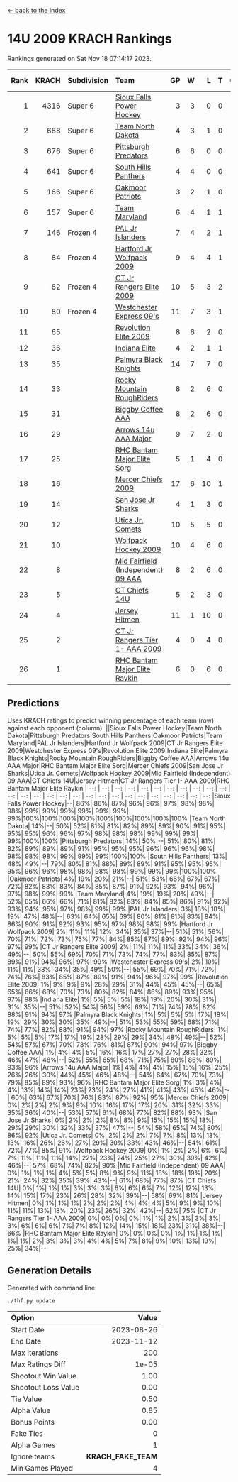 [<- back to the index](readme.md)
# 14U 2009 KRACH Rankings
Rankings generated on Sat Nov 18 07:14:17 2023.

Rank|KRACH|Subdivision|Team|GP|W|L|T|OTW|OTL|SoS|Exp Wins|Win Diff
---:|---:|:---|:---|---:|---:|---:|---:|---:|---:|---:|---:|---:
1|4316|Super 6|[Sioux Falls Power Hockey](https://gamesheetstats.com/seasons/3664/teams/140999/schedule)|3|3|0|0|0|0|189|3.8|-0.0
2|688|Super 6|[Team North Dakota](https://gamesheetstats.com/seasons/3664/teams/141001/schedule)|4|3|1|0|0|0|910|3.8|-0.0
3|676|Super 6|[Pittsburgh Predators](https://gamesheetstats.com/seasons/3664/teams/140995/schedule)|6|6|0|0|0|0|15|6.8|-0.0
4|641|Super 6|[South Hills Panthers](https://gamesheetstats.com/seasons/3664/teams/160166/schedule)|4|4|0|0|0|0|20|4.9|0.0
5|166|Super 6|[Oakmoor Patriots](https://gamesheetstats.com/seasons/3664/teams/141002/schedule)|3|2|1|0|1|0|189|2.8|-0.0
6|157|Super 6|[Team Maryland](https://gamesheetstats.com/seasons/3664/teams/140998/schedule)|6|4|1|1|0|0|52|5.4|0.0
7|146|Frozen 4|[PAL Jr Islanders](https://gamesheetstats.com/seasons/3664/teams/140990/schedule)|7|4|2|1|0|0|157|5.4|0.0
8|84|Frozen 4|[Hartford Jr Wolfpack 2009](https://gamesheetstats.com/seasons/3664/teams/140979/schedule)|9|4|4|1|0|0|265|5.4|0.0
9|82|Frozen 4|[CT Jr Rangers Elite 2009](https://gamesheetstats.com/seasons/3664/teams/140980/schedule)|10|5|3|2|1|0|71|6.9|0.0
10|80|Frozen 4|[Westchester Express 09's](https://gamesheetstats.com/seasons/3664/teams/140992/schedule)|11|7|3|1|1|1|51|8.4|0.0
11|65||[Revolution Elite 2009](https://gamesheetstats.com/seasons/3664/teams/140996/schedule)|8|6|2|0|0|0|41|6.9|0.0
12|36||[Indiana Elite](https://gamesheetstats.com/seasons/3664/teams/144344/schedule)|4|2|1|1|0|0|20|3.4|0.0
13|35||[Palmyra Black Knights](https://gamesheetstats.com/seasons/3664/teams/140997/schedule)|14|7|7|0|0|0|164|7.9|0.0
14|33||[Rocky Mountain RoughRiders](https://gamesheetstats.com/seasons/3664/teams/144346/schedule)|8|2|6|0|0|0|628|2.8|-0.0
15|31||[Biggby Coffee AAA](https://gamesheetstats.com/seasons/3664/teams/144343/schedule)|8|2|6|0|0|1|678|2.8|-0.0
16|29||[Arrows 14u AAA Major](https://gamesheetstats.com/seasons/3664/teams/140993/schedule)|9|7|2|0|0|0|13|7.9|0.0
17|25||[RHC Bantam Major Elite Sorg](https://gamesheetstats.com/seasons/3664/teams/140985/schedule)|5|1|4|0|0|0|90|1.9|0.0
18|16||[Mercer Chiefs 2009](https://gamesheetstats.com/seasons/3664/teams/140987/schedule)|17|6|10|1|1|1|71|7.4|0.0
19|14||[San Jose Jr Sharks](https://gamesheetstats.com/seasons/3664/teams/141003/schedule)|4|1|3|0|0|0|146|1.9|0.0
20|12||[Utica Jr. Comets](https://gamesheetstats.com/seasons/3664/teams/140994/schedule)|10|5|5|0|0|0|131|5.9|0.0
21|10||[Wolfpack Hockey 2009](https://gamesheetstats.com/seasons/3664/teams/140986/schedule)|10|4|6|0|0|1|27|4.9|0.0
22|8||[Mid Fairfield (Independent) 09 AAA](https://gamesheetstats.com/seasons/3664/teams/140981/schedule)|8|2|6|0|0|0|32|2.9|0.0
23|5||[CT Chiefs 14U](https://gamesheetstats.com/seasons/3664/teams/140982/schedule)|5|2|3|0|0|0|12|2.9|0.0
24|4||[Jersey Hitmen](https://gamesheetstats.com/seasons/3664/teams/140988/schedule)|11|1|10|0|0|0|137|1.9|0.0
25|2||[CT Jr Rangers Tier 1- AAA 2009](https://gamesheetstats.com/seasons/3664/teams/140983/schedule)|4|0|4|0|0|0|17|0.9|0.0
26|1||[RHC Bantam Major Elite Raykin](https://gamesheetstats.com/seasons/3664/teams/140989/schedule)|6|0|6|0|0|0|19|0.9|0.0

## Predictions
Uses KRACH ratings to predict winning percentage of each team (row) against each opponent (column).
||Sioux Falls Power Hockey|Team North Dakota|Pittsburgh Predators|South Hills Panthers|Oakmoor Patriots|Team Maryland|PAL Jr Islanders|Hartford Jr Wolfpack 2009|CT Jr Rangers Elite 2009|Westchester Express 09's|Revolution Elite 2009|Indiana Elite|Palmyra Black Knights|Rocky Mountain RoughRiders|Biggby Coffee AAA|Arrows 14u AAA Major|RHC Bantam Major Elite Sorg|Mercer Chiefs 2009|San Jose Jr Sharks|Utica Jr. Comets|Wolfpack Hockey 2009|Mid Fairfield (Independent) 09 AAA|CT Chiefs 14U|Jersey Hitmen|CT Jr Rangers Tier 1- AAA 2009|RHC Bantam Major Elite Raykin
| --: | --: | --: | --: | --: | --: | --: | --: | --: | --: | --: | --: | --: | --: | --: | --: | --: | --: | --: | --: | --: | --: | --: | --: | --: | --: | --: 
|Sioux Falls Power Hockey|--| 86%| 86%| 87%| 96%| 96%| 97%| 98%| 98%| 98%| 99%| 99%| 99%| 99%| 99%| 99%| 99%|100%|100%|100%|100%|100%|100%|100%|100%|100%
|Team North Dakota| 14%|--| 50%| 52%| 81%| 81%| 82%| 89%| 89%| 90%| 91%| 95%| 95%| 95%| 96%| 96%| 97%| 98%| 98%| 98%| 99%| 99%| 99%| 99%|100%|100%
|Pittsburgh Predators| 14%| 50%|--| 51%| 80%| 81%| 82%| 89%| 89%| 89%| 91%| 95%| 95%| 95%| 96%| 96%| 96%| 98%| 98%| 98%| 98%| 99%| 99%| 99%|100%|100%
|South Hills Panthers| 13%| 48%| 49%|--| 79%| 80%| 81%| 88%| 89%| 89%| 91%| 95%| 95%| 95%| 95%| 96%| 96%| 98%| 98%| 98%| 98%| 99%| 99%| 99%|100%|100%
|Oakmoor Patriots|  4%| 19%| 20%| 21%|--| 51%| 53%| 66%| 67%| 67%| 72%| 82%| 83%| 83%| 84%| 85%| 87%| 91%| 92%| 93%| 94%| 96%| 97%| 98%| 99%| 99%
|Team Maryland|  4%| 19%| 19%| 20%| 49%|--| 52%| 65%| 66%| 66%| 71%| 81%| 82%| 83%| 84%| 85%| 86%| 91%| 92%| 93%| 94%| 95%| 97%| 98%| 99%| 99%
|PAL Jr Islanders|  3%| 18%| 18%| 19%| 47%| 48%|--| 63%| 64%| 65%| 69%| 80%| 81%| 81%| 83%| 84%| 86%| 90%| 91%| 92%| 93%| 95%| 97%| 98%| 98%| 99%
|Hartford Jr Wolfpack 2009|  2%| 11%| 11%| 12%| 34%| 35%| 37%|--| 51%| 51%| 56%| 70%| 71%| 72%| 73%| 75%| 77%| 84%| 85%| 87%| 89%| 92%| 94%| 96%| 97%| 99%
|CT Jr Rangers Elite 2009|  2%| 11%| 11%| 11%| 33%| 34%| 36%| 49%|--| 50%| 55%| 69%| 70%| 71%| 73%| 74%| 77%| 83%| 85%| 87%| 89%| 91%| 94%| 96%| 97%| 99%
|Westchester Express 09's|  2%| 10%| 11%| 11%| 33%| 34%| 35%| 49%| 50%|--| 55%| 69%| 70%| 71%| 72%| 74%| 76%| 83%| 85%| 87%| 89%| 91%| 94%| 96%| 97%| 99%
|Revolution Elite 2009|  1%|  9%|  9%|  9%| 28%| 29%| 31%| 44%| 45%| 45%|--| 65%| 65%| 66%| 68%| 70%| 73%| 80%| 82%| 84%| 86%| 89%| 93%| 95%| 97%| 98%
|Indiana Elite|  1%|  5%|  5%|  5%| 18%| 19%| 20%| 30%| 31%| 31%| 35%|--| 51%| 52%| 54%| 56%| 59%| 69%| 71%| 74%| 78%| 82%| 88%| 91%| 94%| 97%
|Palmyra Black Knights|  1%|  5%|  5%|  5%| 17%| 18%| 19%| 29%| 30%| 30%| 35%| 49%|--| 51%| 53%| 55%| 59%| 68%| 71%| 74%| 77%| 82%| 88%| 91%| 94%| 97%
|Rocky Mountain RoughRiders|  1%|  5%|  5%|  5%| 17%| 17%| 19%| 28%| 29%| 29%| 34%| 48%| 49%|--| 52%| 54%| 57%| 67%| 70%| 73%| 76%| 81%| 87%| 90%| 94%| 97%
|Biggby Coffee AAA|  1%|  4%|  4%|  5%| 16%| 16%| 17%| 27%| 27%| 28%| 32%| 46%| 47%| 48%|--| 52%| 55%| 65%| 68%| 71%| 75%| 80%| 86%| 89%| 93%| 96%
|Arrows 14u AAA Major|  1%|  4%|  4%|  4%| 15%| 15%| 16%| 25%| 26%| 26%| 30%| 44%| 45%| 46%| 48%|--| 54%| 64%| 67%| 70%| 73%| 79%| 85%| 89%| 93%| 96%
|RHC Bantam Major Elite Sorg|  1%|  3%|  4%|  4%| 13%| 14%| 14%| 23%| 23%| 24%| 27%| 41%| 41%| 43%| 45%| 46%|--| 60%| 63%| 67%| 70%| 76%| 83%| 87%| 92%| 95%
|Mercer Chiefs 2009|  0%|  2%|  2%|  2%|  9%|  9%| 10%| 16%| 17%| 17%| 20%| 31%| 32%| 33%| 35%| 36%| 40%|--| 53%| 57%| 61%| 68%| 77%| 82%| 88%| 93%
|San Jose Jr Sharks|  0%|  2%|  2%|  2%|  8%|  8%|  9%| 15%| 15%| 15%| 18%| 29%| 29%| 30%| 32%| 33%| 37%| 47%|--| 54%| 58%| 65%| 74%| 80%| 86%| 92%
|Utica Jr. Comets|  0%|  2%|  2%|  2%|  7%|  7%|  8%| 13%| 13%| 13%| 16%| 26%| 26%| 27%| 29%| 30%| 33%| 43%| 46%|--| 54%| 61%| 72%| 77%| 85%| 91%
|Wolfpack Hockey 2009|  0%|  1%|  2%|  2%|  6%|  6%|  7%| 11%| 11%| 11%| 14%| 22%| 23%| 24%| 25%| 27%| 30%| 39%| 42%| 46%|--| 57%| 68%| 74%| 82%| 90%
|Mid Fairfield (Independent) 09 AAA|  0%|  1%|  1%|  1%|  4%|  5%|  5%|  8%|  9%|  9%| 11%| 18%| 18%| 19%| 20%| 21%| 24%| 32%| 35%| 39%| 43%|--| 61%| 68%| 77%| 87%
|CT Chiefs 14U|  0%|  1%|  1%|  1%|  3%|  3%|  3%|  6%|  6%|  6%|  7%| 12%| 12%| 13%| 14%| 15%| 17%| 23%| 26%| 28%| 32%| 39%|--| 58%| 69%| 81%
|Jersey Hitmen|  0%|  1%|  1%|  1%|  2%|  2%|  2%|  4%|  4%|  4%|  5%|  9%|  9%| 10%| 11%| 11%| 13%| 18%| 20%| 23%| 26%| 32%| 42%|--| 62%| 75%
|CT Jr Rangers Tier 1- AAA 2009|  0%|  0%|  0%|  0%|  1%|  1%|  2%|  3%|  3%|  3%|  3%|  6%|  6%|  6%|  7%|  7%|  8%| 12%| 14%| 15%| 18%| 23%| 31%| 38%|--| 66%
|RHC Bantam Major Elite Raykin|  0%|  0%|  0%|  0%|  1%|  1%|  1%|  1%|  1%|  1%|  2%|  3%|  3%|  3%|  4%|  4%|  5%|  7%|  8%|  9%| 10%| 13%| 19%| 25%| 34%|--

## Generation Details

Generated with command line:
```
./thf.py update
```

| Option | Value |
| :----- | ----: |
| Start Date | 2023-08-26 |
| End Date | 2023-11-12 |
| Max Iterations | 200 |
| Max Ratings Diff | 1e-05 |
| Shootout Win Value | 1.00 |
| Shootout Loss Value | 0.00 |
| Tie Value | 0.50 |
| Alpha Value | 0.85 |
| Bonus Points | 0.00 |
| Fake Ties | 0 |
| Alpha Games | 1 |
| Ignore teams | __KRACH_FAKE_TEAM__ |
| Min Games Played | 4 |

